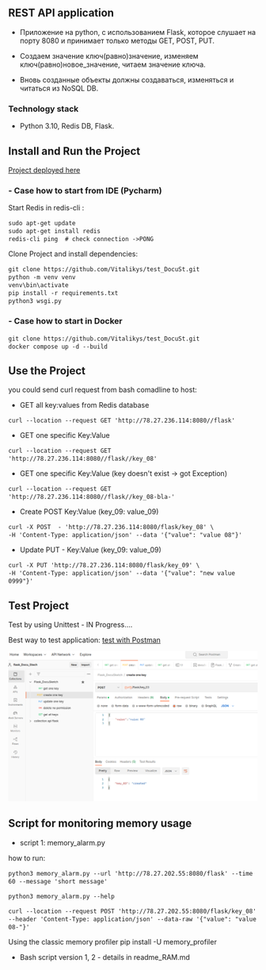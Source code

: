 
## REST API application  
- Приложение на python, с использованием Flask, которое слушает на порту 8080 и принимает только методы GET, POST, PUT.

- Создаем значение ключ(равно)значение, изменяем ключ(равно)новое_значение, читаем значение ключа.
 
- Вновь созданные объекты должны создаваться, изменяться и читаться из NoSQL DB.
### Technology stack
- Python 3.10,  Redis DB, Flask.

## Install and Run the Project
[Project deployed here](http://78.27.236.114:8080/flask)

### - Case how to start from IDE (Pycharm)
Start Redis in redis-cli :
```shell
sudo apt-get update
sudo apt-get install redis
redis-cli ping  # check connection ->PONG
```
Clone Project and install dependencies: 
```shell
git clone https://github.com/Vitalikys/test_DocuSt.git
python -m venv venv
venv\bin\activate
pip install -r requirements.txt
python3 wsgi.py
```

### - Case how to start in Docker
```shell
git clone https://github.com/Vitalikys/test_DocuSt.git
docker compose up -d --build 
```

## Use the Project
you could send curl request from bash comadline to host:
* GET all key:values from Redis database 
```shell
curl --location --request GET 'http://78.27.236.114:8080//flask'
```
* GET one specific Key:Value
```shell
curl --location --request GET 'http://78.27.236.114:8080//flask//key_08'
```

* GET one specific Key:Value (key doesn't exist -> got Exception)
```shell
curl --location --request GET 'http://78.27.236.114:8080//flask//key_08-bla-'
```

* Create POST Key:Value  (key_09: value_09)
```shell
curl -X POST  - 'http://78.27.236.114:8080/flask/key_08' \
-H 'Content-Type: application/json' --data '{"value": "value 08"}'
```

* Update PUT - Key:Value  (key_09: value_09)
```shell
curl -X PUT 'http://78.27.236.114:8080/flask/key_09' \
-H 'Content-Type: application/json' --data '{"value": "new value 0999"}'
```

## Test Project
Test by using Unittest - IN Progress....

Best way to test application:
<a href="https://lively-escape-146551.postman.co/workspace/flask_Docu_Stech~1327aacd-5646-4d79-8df7-087fa63c2403/collection/23239505-05b3298c-edd2-46c5-a4e1-21c72a4a6cf0?ctx=documentation"> 
test with Postman </a>


![img.png](img.png)


## Script for monitoring memory usage
* script 1: memory_alarm.py 

how to run: 

```shell
python3 memory_alarm.py --url 'http://78.27.202.55:8080/flask' --time 60 --message 'short message'
```

```shell
python3 memory_alarm.py --help 
```


```shell
curl --location --request POST 'http://78.27.202.55:8080/flask/key_08' --header 'Content-Type: application/json' --data-raw '{"value": "value 08-"}'
```

Using the classic memory profiler
pip install -U memory_profiler

* Bash script version 1, 2 - details in readme_RAM.md
